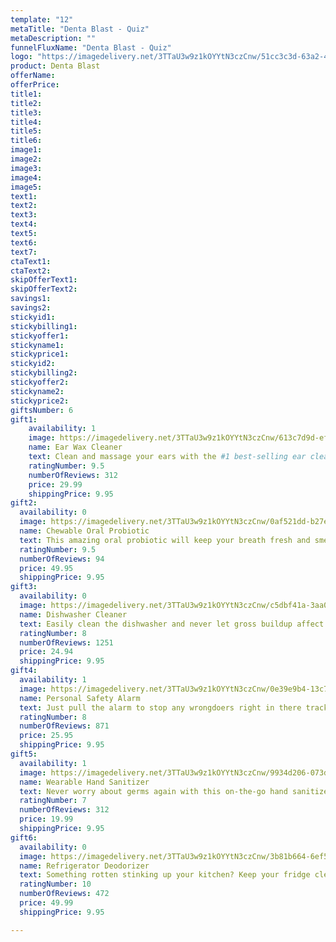 ```yaml
---
template: "12"
metaTitle: "Denta Blast - Quiz"
metaDescription: ""
funnelFluxName: "Denta Blast - Quiz"
logo: "https://imagedelivery.net/3TTaU3w9z1kOYYtN3czCnw/51cc3c3d-63a2-4a6c-c06d-2815136d4b00/public"
product: Denta Blast
offerName: 
offerPrice: 
title1: 
title2: 
title3:
title4:
title5:
title6:
image1: 
image2: 
image3:
image4:
image5:
text1: 
text2: 
text3: 
text4: 
text5: 
text6: 
text7: 
ctaText1: 
ctaText2:
skipOfferText1: 
skipOfferText2: 
savings1: 
savings2:
stickyid1: 
stickybilling1: 
stickyoffer1: 
stickyname1: 
stickyprice1: 
stickyid2:
stickybilling2:
stickyoffer2:
stickyname2:
stickyprice2:
giftsNumber: 6
gift1:
    availability: 1
    image: https://imagedelivery.net/3TTaU3w9z1kOYYtN3czCnw/613c7d9d-ef27-4258-b20c-bc18e8517800/public
    name: Ear Wax Cleaner
    text: Clean and massage your ears with the #1 best-selling ear cleaner. Feels amazing and revitalizes hearing!
    ratingNumber: 9.5
    numberOfReviews: 312
    price: 29.99
    shippingPrice: 9.95
gift2:
  availability: 0
  image: https://imagedelivery.net/3TTaU3w9z1kOYYtN3czCnw/0af521dd-b27e-457e-77f2-39d5085d5300/public
  name: Chewable Oral Probiotic
  text: This amazing oral probiotic will keep your breath fresh and smelling amazing all day
  ratingNumber: 9.5
  numberOfReviews: 94
  price: 49.95
  shippingPrice: 9.95
gift3:
  availability: 0
  image: https://imagedelivery.net/3TTaU3w9z1kOYYtN3czCnw/c5dbf41a-3aa0-4af0-5916-087358bb7c00/public
  name: Dishwasher Cleaner
  text: Easily clean the dishwasher and never let gross buildup affect your dishes or your health!
  ratingNumber: 8
  numberOfReviews: 1251
  price: 24.94
  shippingPrice: 9.95
gift4:
  availability: 1
  image: https://imagedelivery.net/3TTaU3w9z1kOYYtN3czCnw/0e39e9b4-13c7-43bf-f0c6-ca077f2cc300/public
  name: Personal Safety Alarm
  text: Just pull the alarm to stop any wrongdoers right in there tracks with this ultra high frequency alarm!
  ratingNumber: 8
  numberOfReviews: 871
  price: 25.95
  shippingPrice: 9.95
gift5:
  availability: 1
  image: https://imagedelivery.net/3TTaU3w9z1kOYYtN3czCnw/9934d206-073d-4357-01dc-a5cce1985d00/public
  name: Wearable Hand Sanitizer
  text: Never worry about germs again with this on-the-go hand sanitizer!
  ratingNumber: 7
  numberOfReviews: 312
  price: 19.99
  shippingPrice: 9.95
gift6:
  availability: 0
  image: https://imagedelivery.net/3TTaU3w9z1kOYYtN3czCnw/3b81b664-6ef5-4d35-619c-a3bcac4da200/public
  name: Refrigerator Deodorizer
  text: Something rotten stinking up your kitchen? Keep your fridge clean and smelling great with this product!
  ratingNumber: 10
  numberOfReviews: 472
  price: 49.99
  shippingPrice: 9.95

---
```


